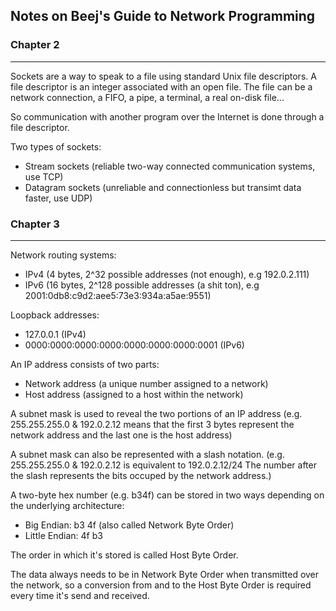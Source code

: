 ## Notes on Beej's Guide to Network Programming

### Chapter 2
---

Sockets are a way to speak to a file using standard Unix file descriptors.
A file descriptor is an integer associated with an open file.
The file can be a network connection, a FIFO, a pipe, a terminal, a real on-disk
file...

So communication with another program over the Internet is done through a file
descriptor.

Two types of sockets:
- Stream sockets (reliable two-way connected communication systems, use TCP)
- Datagram sockets (unreliable and connectionless but transimt data faster, use UDP)

### Chapter 3
---

Network routing systems:
- IPv4 (4 bytes, 2^32 possible addresses (not enough), e.g 192.0.2.111)
- IPv6 (16 bytes, 2^128 possible addresses (a shit ton), e.g 2001:0db8:c9d2:aee5:73e3:934a:a5ae:9551)

Loopback addresses:
- 127.0.0.1 (IPv4)
- 0000:0000:0000:0000:0000:0000:0000:0001 (IPv6)

An IP address consists of two parts:
- Network address (a unique number assigned to a network)
- Host address (assigned to a host within the network)

A subnet mask is used to reveal the two portions of an IP address (e.g. 255.255.255.0 & 192.0.2.12
means that the first 3 bytes represent the network address and the last one is the host address)

A subnet mask can also be represented with a slash notation.
(e.g. 255.255.255.0 & 192.0.2.12 is equivalent to 192.0.2.12/24
The number after the slash represents the bits occuped by the network address.)

A two-byte hex number (e.g. b34f) can be stored in two ways depending on the
underlying architecture:
- Big Endian: b3 4f (also called Network Byte Order)
- Little Endian: 4f b3

The order in which it's stored is called Host Byte Order.

The data always needs to be in Network Byte Order when transmitted over the network,
so a conversion from and to the Host Byte Order is required every time it's send and received.
